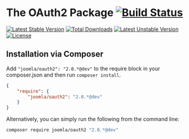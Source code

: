 # The OAuth2 Package [![Build Status](https://ci.joomla.org/api/badges/joomla-framework/oauth2/status.svg?ref=refs/heads/2.0-dev)](https://ci.joomla.org/joomla-framework/oauth2)

[![Latest Stable Version](https://poser.pugx.org/joomla/oauth2/v/stable)](https://packagist.org/packages/joomla/oauth2)
[![Total Downloads](https://poser.pugx.org/joomla/oauth2/downloads)](https://packagist.org/packages/joomla/oauth2)
[![Latest Unstable Version](https://poser.pugx.org/joomla/oauth2/v/unstable)](https://packagist.org/packages/joomla/oauth2)
[![License](https://poser.pugx.org/joomla/oauth2/license)](https://packagist.org/packages/joomla/oauth2)

## Installation via Composer

Add `"joomla/oauth2": "2.0.*@dev"` to the require block in your composer.json and then run `composer install`.

```json
{
	"require": {
		"joomla/oauth2": "2.0.*@dev"
	}
}
```

Alternatively, you can simply run the following from the command line:

```sh
composer require joomla/oauth2 "2.0.*@dev"
```
